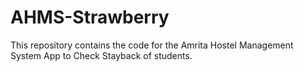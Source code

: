 # AHMS-Strawberry
This repository contains the code for the Amrita Hostel Management System App to Check Stayback of students.
